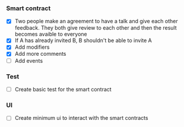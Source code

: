 ### Smart contract
- [x] Two people make an agreement to have a talk and give each other feedback. They both give review to each other and then the result becomes avaible to everyone
- [x] If A has already invited B, B shouldn't be able to invite A
- [x] Add modifiers
- [x] Add more comments
- [ ] Add events

### Test
- [ ] Create basic test for the smart contract

### UI
- [ ] Create minimum ui to interact with the smart contracts